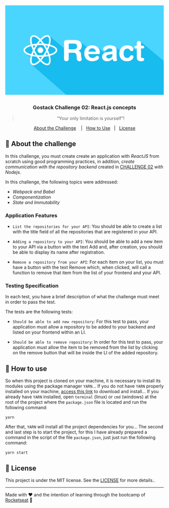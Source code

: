 <h1 align="center">
  <img alt="GoStack" src="temp/reactjs-banner.png"/>
</h1>

<h3 align="center">
  Gostack Challenge 02: React.js concepts
</h3>

<blockquote align="center">“Your only limitation is yourself”!</blockquote>

<p align="center">
  <a href="#rocket-about-the-challenge">About the Challenge</a>&nbsp;&nbsp;&nbsp;
  |&nbsp;&nbsp;&nbsp;<a href="#electric_plug-how-to-use">How to Use</a>
  &nbsp;
  |&nbsp;&nbsp;&nbsp;<a href="#memo-license">License</a>
</p>

## :rocket: About the challenge

In this challenge, you must create create an application with *ReactJS* from scratch using good programming practices, in addition, *create communication with the repository backend* created in [CHALLENGE 02](https://github.com/thiagobonisoficial/gostack-challenges/tree/master/challenge-01) *with Nodejs*.

In this challenge, the following topics were addressed:

- *Webpack and Babel*
- *Componentization*
- *State and Immutability*


### Application Features
- `List the repositories for your API`: You should be able to create a list with the title field of all the repositories that are registered in your API.

- `Adding a repository to your API`: You should be able to add a new item to your API via a button with the text Add and, after creation, you should be able to display its name after registration.

- `Remove a repository from your API`: For each item on your list, you must have a button with the text Remove which, when clicked, will call a function to remove that item from the list of your frontend and your API.


### Testing Specification

In each test, you have a brief description of what the challenge must meet in order to pass the test.

The tests are the following tests:
- `Should be able to add new repository`: For this test to pass, your application must allow a repository to be added to your backend and listed on your frontend within an LI.

- `Should be able to remove repository`: In order for this test to pass, your application must allow the item to be removed from the list by clicking on the remove button that will be inside the LI of the added repository.

## :electric_plug: How to use

So when this project is cloned on your machine, it is necessary to install its modules using the package manager `YARN`...
If you do not have `YARN` properly installed on your machine, [access this link](https://yarnpkg.com/) to download and install...
If you already have `YARN` installed, open `terminal` (linux) or `cmd` (windows) at the root of the project where the `package.json` file is located and run the following command:

```
yarn
```

After that, `YARN` will install all the project dependencies for you...
The second and last step is to start the project, for this I have already prepared a command in the script of the file `package.json`, just just run the following command:

```
yarn start
```

## :memo: License

This project is under the MIT license. See the [LICENSE](LICENSE) for more details..

---

Made with ♥ and the intention of learning through the bootcamp of [Rocketseat](https://rocketseat.com.br/) 👋
